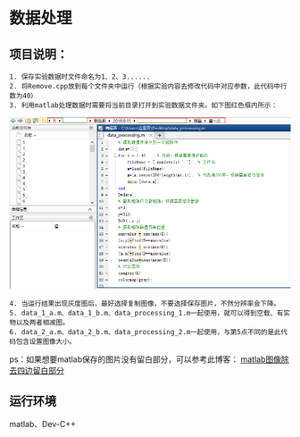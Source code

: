 # 数据处理
## 项目说明：
    1. 保存实验数据时文件命名为1、2、3......
    2. 将Remove.cpp放到每个文件夹中运行（根据实验内容去修改代码中对应参数，此代码中行数为40）
    3. 利用matlab处理数据时需要将当前目录打开到实验数据文件夹。如下图红色框内所示：

   ![eg:](https://github.com/whitesunflower/DataProcessing/raw/a992e7d0edc6bd2d9dc46582f91b5f17e2d9e369/%E5%AE%9E%E4%BE%8B.PNG  )

    4. 当运行结果出现灰度图后，最好选择复制图像，不要选择保存图片，不然分辨率会下降。
    5. data_1_a.m、data_1_b.m、data_processing_1.m一起使用，就可以得到空载、有实物以及两者相减图。
    6. data_2_a.m、data_2_b.m、data_processing_2.m一起使用，与第5点不同的是此代码包含设置图像大小。
ps：如果想要matlab保存的图片没有留白部分，可以参考此博客：
[matlab图像除去四边留白部分](https://blog.csdn.net/weixin_40283816/article/details/83662638)

## 运行环境
matlab、Dev-C++

